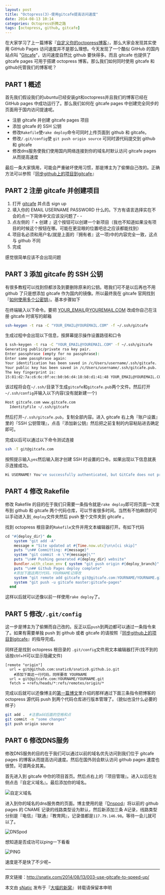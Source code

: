 ```yaml
---
layout: post
title: "Octopress(3)-使用gitcafe提高访问速度"
date: 2014-08-13 10:14
categories: Octopress折腾之路
tags: [octopress, github, gitcafe]
---
```


在大家学习了上一篇博客『[自定义你的octopress博客](http://snatix.com/2014/08/12/002-customize-your-octopress-blog/)』，那么大家会发现其实使用 GitHub Pages 访问速度并不是那么理想。今天发现了一个酷似 GitHub 的国内站点叫 "[Gitcafe](http://gitcafe.com)"，访问速度自然比 github 要快得多。而且 gitcafe 也提供了 gitcafe pages 可用于搭建 octopress 博客。那么我们如何同时使用 gitcafe 和 github托管我们的博客呢？

<!--more-->

## PART 1 概述

首先我们假设我们的ubuntu已经安装git和octopress并且我们的博客已经在 GitHub pages 中成功运行了。那么我们如何在 gitcafe pages 中创建完全同步的页面用于国内访问提速呢。

- 注册 gitcafe 并创建 gitcafe pages 项目
- 添加 gitcafe 的 SSH 公钥
- 修改`Rakefile`使`rake deploy`命令可同时上传页面到 github 和 gitcafe。
- 修改`/.git/config`使 `git push origin source` 可同时源代码提交到 github 和 gitcafe
- 修改dns服务使我们使用国内网络连接到你的域名时默认访问 gitcafe pages 从而提高速度

最后一条大家慎用，可能会严重破坏使用习惯，那是博主为了偷懒自己改的。正确方法可以参照『[同步github上的项目到gitcafe](http:/blog.csdn.net/forever_wind/article/details/37506263/)』

## PART 2 注册 gitcafe 并创建项目

1. 打开 [gitcafe](http://gitcafe.com) 并点击 sign up
2. 填入你的 EMAIL USERNAME PASSWORD 什么的。下方有语言选择实在不会的点一下简体中文应该没问题了- -
3. 点左侧的『 + 创建 』这个按钮可以创建一个新项目（我也不知道如果没有项目的时候这个按钮在哪。可能在更显眼的位置吧总之应该都能找到）
4. 项目名必须和用户名(就是上面的『拥有者』这一项)中的内容完全一致，这点与 github 不同
5. 完成

感觉很简单应该不会出现问题

## PART 3 添加 gitcafe 的 SSH 公钥

有很多教程可以找到但都涉及到要删除原来的公钥。嗯我们可不是以后再也不用 github 了只是想添加 gitcafe 作为国内的镜像。所以最终我在 gitcafe 官网找到『[如何使用多个公密钥](https://gitcafe.com/GitCafe/Help/wiki/如何同时使用多个公秘钥)』。基本步骤如下

在终端输入以下命令。要把 YOUR_EMAIL@YOUREMAIL.COM 改成你自己在注册 gitcafe 时填写的邮箱

``` bash
ssh-keygen -t rsa -C "YOUR_EMAIL@YOUREMAIL.COM" -f ~/.ssh/gitcafe
```

生成过程中会出现以下信息，按屏幕提示操作设置路径和口令

``` bash
$ ssh-keygen -t rsa -C "YOUR_EMAIL@YOUREMAIL.COM" -f ~/.ssh/gitcafe
Generating public/private rsa key pair.
Enter passphrase (empty for no passphrase):
Enter same passphrase again:
Your identification has been saved in /c/Users/username/.ssh/gitcafe.
Your public key has been saved in /c/Users/username/.ssh/gitcafe.pub.
The key fingerprint is:
15:81:d2:7a:c6:6c:0f:ec:b0:b6:d4:18:b8:d1:41:48 YOUR_EMAIL@YOUREMAIL.COM
```

该过程将会在`~/.ssh/`目录下生成`gitcafe`和`gitcafe.pub`两个文件。然后打开`~/.ssh/config`并输入以下内容(没有就新建一个)

``` bash
Host gitcafe.com www.gitcafe.com
  IdentityFile ~/.ssh/gitcafe
```

然后打开`~/.ssh/gitcafe.pub`，复制全部内容。进入 gitcafe 右上角『账户设置』里的『SSH 公钥管理』，点击『添加新公钥』然后把之前复制的内容粘贴进去确定即可。

完成以后可以通过以下命令测试连接

``` bash
ssh -T git@gitcafe.com
```

按照提示输入`yes`然后输入刚才创建 SSH 时设置的口令。如果出现以下信息就表示连接成功。

``` bash
Hi USERNAME! You've successfully authenticated, but GitCafe does not provide shell access.
```

## PART 4 修改 Rakefile

修改 Rakefile 的目的在于我们只需要一条指令就是`rake deploy`即可将页面一次发布到 github 和 gitcafe 两个代码仓库，可以节省很多时间。当然有不怕麻烦的可以手动进入到`_deploy`文件夹然后 push 整个文件夹到 gitcafe 。

找到 octopress 根目录的`Rakefile`文件并用文本编辑器打开。有如下代码

``` ruby
cd "#{deploy_dir}" do
    system "git add -A"
    message = "Site updated at #{Time.now.utc}\n\n[ci skip]"
    puts "\n## Committing: #{message}"
    system "git commit -m \"#{message}\""
    puts "\n## Pushing generated #{deploy_dir} website"
    Bundler.with_clean_env { system "git push origin #{deploy_branch}" }
    puts "\n## Github Pages deploy complete"
    #添加下面这两行代码，YOURNAME记得改
    system "git remote add gitcafe git@gitcafe.com:YOURNAME/YOURNAME.git >> /dev/null 2>&1"
    system "git push -u gitcafe master:gitcafe-pages"
  end
```

这样以后就可以还像以前一样使用`rake deploy`了。

## PART 5 修改`/.git/config`

这一步是博主为了偷懒而自己改的。反正以后`push`到两边都可以通过一条指令来了。如果有需要单独 push 到 github 或者 gitcafe 的请按照『[同步github上的项目到gitcafe](http:/blog.csdn.net/forever_wind/article/details/37506263/)』的指导完成。

同样还是找到 octopress 根目录的 `.git/config`文件用文本编辑器打开(找不到的话按ctrl+H可以显示隐藏文件)

``` text
[remote "origin"]
  url = git@github.com:snatic0/snatic0.github.io.git
	#添加下面这一行代码，同样要改 YOURNAME
  url = git@gitcafe.com:YOURNAME/YOURNAME.git
  fetch = +refs/heads/*:refs/remotes/origin/*
```

完成以后就可以还像博主的[第一篇博文](http://snatix.com/2014/08/09/001-how-to-create-octopress-blog/)里介绍的那样通过下面三条指令把博客的 octopress 源代码 push 到两个代码仓库进行版本管理了。（貌似也没什么必要的样子）

``` bash
git add .  #注意add后面的空格和点
git commit -m "some changes"
git push origin source
```

## PART 6 修改DNS服务

修改DNS服务的目的在于我们可以通过以前的域名优先访问到我们位于 gitcafe pages 的博客从而提高访问速度。然后在国外则会默认访问 github pages 速度也很赞。可谓两全其美。

首先进入到 gitcafe 中你的项目首页。然后点右上的『项目管理』。进入以后在左侧点击『自定义域名』。最后添加你的域名。

![自定义域名](http://ojgpkbakj.bkt.clouddn.com/2014081303.png)

进入到你的域名的dns服务商的页面。博主使用的是『[Dnspod](http://www.dnspod.cn/)』将以前的 github pages 的 CNAME 记录的线路类型设为默认，然后新添加三条 A记录，线路类型分别是『电信』『联通』『教育网』，记录值都是`117.79.146.98`。等待一会儿就可以了。

![DNSpod](http://ojgpkbakj.bkt.clouddn.com/2014081301.png)

想知道是否成功可以ping一下看看

![PING](http://ojgpkbakj.bkt.clouddn.com/2014081302.png)

速度是不是快了不少呢~

---

原文链接：http://snatix.com/2014/08/13/003-use-gitcafe-to-speed-up/

本文由 [sNatic](https://github.com/sNaticY) 发布于『[大喵的新窝](http://snatix.com)』 转载请保留本申明